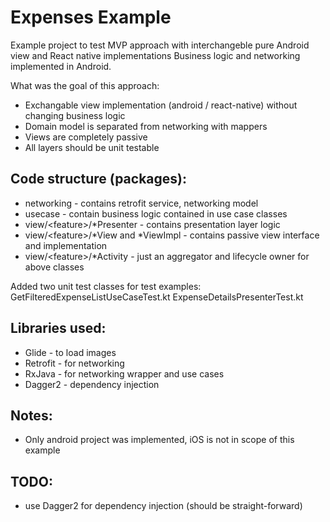 # Expenses Example

Example project to test MVP approach with interchangeble pure Android view and React native implementations
Business logic and networking implemented in Android.

What was the goal of this approach:
- Exchangable view implementation (android / react-native) without changing business logic
- Domain model is separated from networking with mappers
- Views are completely passive
- All layers should be unit testable

## Code structure (packages):
- networking - contains retrofit service, networking model
- usecase - contain business logic contained in use case classes
- view/\<feature\>/*Presenter - contains presentation layer logic
- view/\<feature\>/*View and *ViewImpl - contains passive view interface and implementation
- view/\<feature\>/*Activity - just an aggregator and lifecycle owner for above classes

Added two unit test classes for test examples:
GetFilteredExpenseListUseCaseTest.kt
ExpenseDetailsPresenterTest.kt

## Libraries used:
- Glide - to load images
- Retrofit - for networking
- RxJava - for networking wrapper and use cases
- Dagger2 - dependency injection

## Notes:
- Only android project was implemented, iOS is not in scope of this example

## TODO:
* use Dagger2 for dependency injection (should be straight-forward)
